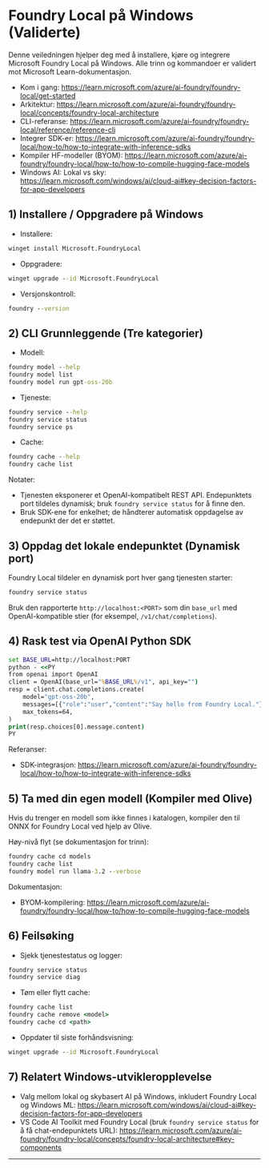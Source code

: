<!--
CO_OP_TRANSLATOR_METADATA:
{
  "original_hash": "070a706937c5ac9feb45693b8c572d25",
  "translation_date": "2025-09-22T20:26:53+00:00",
  "source_file": "Module07/foundrylocal.md",
  "language_code": "no"
}
-->
# Foundry Local på Windows (Validerte)

Denne veiledningen hjelper deg med å installere, kjøre og integrere Microsoft Foundry Local på Windows. Alle trinn og kommandoer er validert mot Microsoft Learn-dokumentasjon.

- Kom i gang: https://learn.microsoft.com/azure/ai-foundry/foundry-local/get-started
- Arkitektur: https://learn.microsoft.com/azure/ai-foundry/foundry-local/concepts/foundry-local-architecture
- CLI-referanse: https://learn.microsoft.com/azure/ai-foundry/foundry-local/reference/reference-cli
- Integrer SDK-er: https://learn.microsoft.com/azure/ai-foundry/foundry-local/how-to/how-to-integrate-with-inference-sdks
- Kompiler HF-modeller (BYOM): https://learn.microsoft.com/azure/ai-foundry/foundry-local/how-to/how-to-compile-hugging-face-models
- Windows AI: Lokal vs sky: https://learn.microsoft.com/windows/ai/cloud-ai#key-decision-factors-for-app-developers

## 1) Installere / Oppgradere på Windows

- Installere:
```cmd
winget install Microsoft.FoundryLocal
```
- Oppgradere:
```cmd
winget upgrade --id Microsoft.FoundryLocal
```
- Versjonskontroll:
```cmd
foundry --version
```

## 2) CLI Grunnleggende (Tre kategorier)

- Modell:
```cmd
foundry model --help
foundry model list
foundry model run gpt-oss-20b
```
- Tjeneste:
```cmd
foundry service --help
foundry service status
foundry service ps
```
- Cache:
```cmd
foundry cache --help
foundry cache list
```

Notater:
- Tjenesten eksponerer et OpenAI-kompatibelt REST API. Endepunktets port tildeles dynamisk; bruk `foundry service status` for å finne den.
- Bruk SDK-ene for enkelhet; de håndterer automatisk oppdagelse av endepunkt der det er støttet.

## 3) Oppdag det lokale endepunktet (Dynamisk port)

Foundry Local tildeler en dynamisk port hver gang tjenesten starter:
```cmd
foundry service status
```
Bruk den rapporterte `http://localhost:<PORT>` som din `base_url` med OpenAI-kompatible stier (for eksempel, `/v1/chat/completions`).

## 4) Rask test via OpenAI Python SDK

```cmd
set BASE_URL=http://localhost:PORT
python - <<PY
from openai import OpenAI
client = OpenAI(base_url="%BASE_URL%/v1", api_key="")
resp = client.chat.completions.create(
    model="gpt-oss-20b",
    messages=[{"role":"user","content":"Say hello from Foundry Local."}],
    max_tokens=64,
)
print(resp.choices[0].message.content)
PY
```
Referanser:
- SDK-integrasjon: https://learn.microsoft.com/azure/ai-foundry/foundry-local/how-to/how-to-integrate-with-inference-sdks

## 5) Ta med din egen modell (Kompiler med Olive)

Hvis du trenger en modell som ikke finnes i katalogen, kompiler den til ONNX for Foundry Local ved hjelp av Olive.

Høy-nivå flyt (se dokumentasjon for trinn):
```cmd
foundry cache cd models
foundry cache list
foundry model run llama-3.2 --verbose
```
Dokumentasjon:
- BYOM-kompilering: https://learn.microsoft.com/azure/ai-foundry/foundry-local/how-to/how-to-compile-hugging-face-models

## 6) Feilsøking

- Sjekk tjenestestatus og logger:
```cmd
foundry service status
foundry service diag
```
- Tøm eller flytt cache:
```cmd
foundry cache list
foundry cache remove <model>
foundry cache cd <path>
```
- Oppdater til siste forhåndsvisning:
```cmd
winget upgrade --id Microsoft.FoundryLocal
```

## 7) Relatert Windows-utvikleropplevelse

- Valg mellom lokal og skybasert AI på Windows, inkludert Foundry Local og Windows ML:
  https://learn.microsoft.com/windows/ai/cloud-ai#key-decision-factors-for-app-developers
- VS Code AI Toolkit med Foundry Local (bruk `foundry service status` for å få chat-endepunktets URL):
  https://learn.microsoft.com/azure/ai-foundry/foundry-local/concepts/foundry-local-architecture#key-components

---

